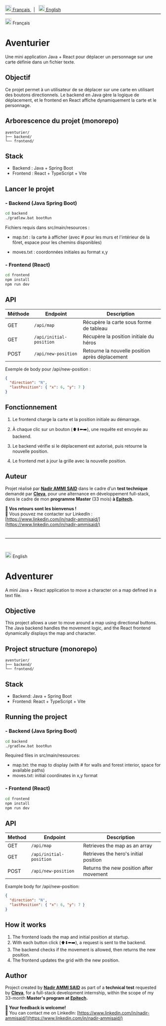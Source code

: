 <a href="#fr">
  <img src="https://flagcdn.com/w40/fr.png" width="20" alt="Français"> Français
</a>&nbsp;&nbsp;|&nbsp;&nbsp;
<a href="#en">
  <img src="https://flagcdn.com/w40/gb.png" width="20" alt="English"> English
</a>

<hr style="margin-top: 4px; margin-bottom: 12px; border: none; border-top: 1px solid #ccc;" />

<img id="fr" src="https://flagcdn.com/w40/fr.png" width="20" alt="Français"> Français

<h1>Aventurier</h1>

Une mini application Java + React pour déplacer un personnage sur une carte définie dans un fichier texte.


## Objectif 
Ce projet permet à un utilisateur de se déplacer sur une carte en utilisant des boutons directionnels.
Le backend en Java gère la logique de déplacement, et le frontend en React affiche dynamiquement la carte et le personnage.


## Arborescence du projet (monorepo)

```
aventurier/
├── backend/
└── frontend/
```


## Stack

- Backend : Java + Spring Boot
- Frontend : React + TypeScript + Vite


## Lancer le projet

### - Backend (Java Spring Boot)

```bash
cd backend
./gradlew.bat bootRun
```

Fichiers requis dans src/main/resources :

- map.txt : la carte à afficher (avec # pour les murs et l'intérieur de la fôret, espace pour les chemins disponibles)

- moves.txt : coordonnées initiales au format x,y



### - Frontend (React)

```bash
cd frontend
npm install
npm run dev
```


## API

| Méthode | Endpoint | Description |
|---------|----------|-------------|
| GET     | `/api/map` | Récupère la carte sous forme de tableau |
| GET     | `/api/initial-position` | Récupère la position initiale du héros |
| POST    | `/api/new-position` | Retourne la nouvelle position après déplacement |



Exemple de body pour /api/new-position :

```json
{
  "direction": "N",
  "lastPosition": { "x": 6, "y": 7 }
}
```


## Fonctionnement

1. Le frontend charge la carte et la position initiale au démarrage.

2. À chaque clic sur un bouton (⬆️⬇️⬅️➡️), une requête est envoyée au backend.

3. Le backend vérifie si le déplacement est autorisé, puis retourne la nouvelle position.

4. Le frontend met à jour la grille avec la nouvelle position.


## Auteur

Projet réalisé par [**Nadir AMMI SAID**](https://www.linkedin.com/in/nadir-ammisaid/) dans le cadre d’un **test technique** demandé par [**Cleva**](https://cleva-solutions.com/fr/), pour une alternance en développement full-stack, dans le cadre de mon **programme Master** (33 mois) **à [Epitech](https://www.epitech.eu/formation-alternance/pre-msc-post-bac2/).**

**💬 Vos retours sont les bienvenus !**  
📩 Vous pouvez me contacter sur LinkedIn : [https://www.linkedin.com/in/nadir-ammisaid/](https://www.linkedin.com/in/nadir-ammisaid/)


<br/>
<hr id="en" style="margin-top: 4px; margin-bottom: 12px; border: none; border-top: 1px solid #ccc;" />
<br/>

<img src="https://flagcdn.com/w40/gb.png" width="20" alt="English"> English

<h1 >Adventurer</h1>

A mini Java + React application to move a character on a map defined in a text file.

## Objective 
This project allows a user to move around a map using directional buttons.
The Java backend handles the movement logic, and the React frontend dynamically displays the map and character.

## Project structure (monorepo)
```
aventurier/
├── backend/
└── frontend/
```

## Stack
- Backend: Java + Spring Boot
- Frontend: React + TypeScript + Vite

## Running the project
### - Backend (Java Spring Boot)
```bash
cd backend
./gradlew.bat bootRun
```
Required files in src/main/resources:
- map.txt: the map to display (with # for walls and forest interior, space for available paths)
- moves.txt: initial coordinates in x,y format

### - Frontend (React)
```bash
cd frontend
npm install
npm run dev
```

## API
| Method | Endpoint | Description |
|---------|----------|-------------|
| GET     | `/api/map` | Retrieves the map as an array |
| GET     | `/api/initial-position` | Retrieves the hero's initial position |
| POST    | `/api/new-position` | Returns the new position after movement |

Example body for /api/new-position:
```json
{
  "direction": "N",
  "lastPosition": { "x": 6, "y": 7 }
}
```

## How it works
1. The frontend loads the map and initial position at startup.
2. With each button click (⬆️⬇️⬅️➡️), a request is sent to the backend.
3. The backend checks if the movement is allowed, then returns the new position.
4. The frontend updates the grid with the new position.

## Author
Project created by [**Nadir AMMI SAID**](https://www.linkedin.com/in/nadir-ammisaid/) as part of a **technical test** requested by [**Cleva**](https://cleva-solutions.com/fr/), for a full-stack development internship, within the scope of my 33-month **Master's program at [Epitech](https://www.epitech.eu/formation-alternance/pre-msc-post-bac2/).**

**💬 Your feedback is welcome!**  
📩 You can contact me on LinkedIn: [https://www.linkedin.com/in/nadir-ammisaid/](https://www.linkedin.com/in/nadir-ammisaid/)